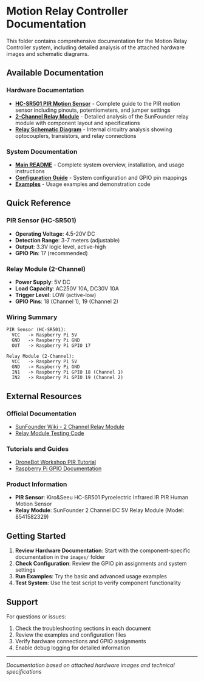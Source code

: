 # Motion Relay Controller Documentation

This folder contains comprehensive documentation for the Motion Relay Controller system, including detailed analysis of the attached hardware images and schematic diagrams.

## Available Documentation

### Hardware Documentation
- **[HC-SR501 PIR Motion Sensor](images/hc-sr501_pir_sensor.md)** - Complete guide to the PIR motion sensor including pinouts, potentiometers, and jumper settings
- **[2-Channel Relay Module](images/2_channel_relay_module.md)** - Detailed analysis of the SunFounder relay module with component layout and specifications
- **[Relay Schematic Diagram](images/relay_schematic_diagram.md)** - Internal circuitry analysis showing optocouplers, transistors, and relay connections

### System Documentation
- **[Main README](../README.md)** - Complete system overview, installation, and usage instructions
- **[Configuration Guide](../config.py)** - System configuration and GPIO pin mappings
- **[Examples](../examples/)** - Usage examples and demonstration code

## Quick Reference

### PIR Sensor (HC-SR501)
- **Operating Voltage**: 4.5-20V DC
- **Detection Range**: 3-7 meters (adjustable)
- **Output**: 3.3V logic level, active-high
- **GPIO Pin**: 17 (recommended)

### Relay Module (2-Channel)
- **Power Supply**: 5V DC
- **Load Capacity**: AC250V 10A, DC30V 10A
- **Trigger Level**: LOW (active-low)
- **GPIO Pins**: 18 (Channel 1), 19 (Channel 2)

### Wiring Summary
```
PIR Sensor (HC-SR501):
  VCC   -> Raspberry Pi 5V
  GND   -> Raspberry Pi GND
  OUT   -> Raspberry Pi GPIO 17

Relay Module (2-Channel):
  VCC   -> Raspberry Pi 5V
  GND   -> Raspberry Pi GND
  IN1   -> Raspberry Pi GPIO 18 (Channel 1)
  IN2   -> Raspberry Pi GPIO 19 (Channel 2)
```

## External Resources

### Official Documentation
- [SunFounder Wiki - 2 Channel Relay Module](http://wiki.sunfounder.cc/index.php?title=2_Channel_5V_Relay_Module)
- [Relay Module Testing Code](http://wiki.sunfounder.cc/images/d/d6/2_test_code_for_raspberry_pi.zip)

### Tutorials and Guides
- [DroneBot Workshop PIR Tutorial](https://dronebotworkshop.com/using-pir-sensors-with-arduino-raspberry-pi/)
- [Raspberry Pi GPIO Documentation](https://www.raspberrypi.org/documentation/usage/gpio/)

### Product Information
- **PIR Sensor**: Kiro&Seeu HC-SR501 Pyroelectric Infrared IR PIR Human Motion Sensor
- **Relay Module**: SunFounder 2 Channel DC 5V Relay Module (Model: 8541582329)

## Getting Started

1. **Review Hardware Documentation**: Start with the component-specific documentation in the `images/` folder
2. **Check Configuration**: Review the GPIO pin assignments and system settings
3. **Run Examples**: Try the basic and advanced usage examples
4. **Test System**: Use the test script to verify component functionality

## Support

For questions or issues:
1. Check the troubleshooting sections in each document
2. Review the examples and configuration files
3. Verify hardware connections and GPIO assignments
4. Enable debug logging for detailed information

---
*Documentation based on attached hardware images and technical specifications*
